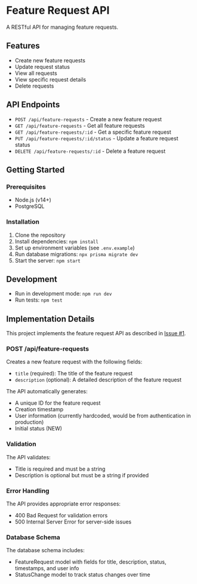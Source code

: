 # Feature Request API

A RESTful API for managing feature requests.

## Features

- Create new feature requests
- Update request status
- View all requests
- View specific request details
- Delete requests

## API Endpoints

- `POST /api/feature-requests` - Create a new feature request
- `GET /api/feature-requests` - Get all feature requests
- `GET /api/feature-requests/:id` - Get a specific feature request
- `PUT /api/feature-requests/:id/status` - Update a feature request status
- `DELETE /api/feature-requests/:id` - Delete a feature request

## Getting Started

### Prerequisites

- Node.js (v14+)
- PostgreSQL

### Installation

1. Clone the repository
2. Install dependencies: `npm install`
3. Set up environment variables (see `.env.example`)
4. Run database migrations: `npx prisma migrate dev`
5. Start the server: `npm start`

## Development

- Run in development mode: `npm run dev`
- Run tests: `npm test`

## Implementation Details

This project implements the feature request API as described in [Issue #1](https://github.com/sakshiarora386/demo-test/issues/1).

### POST /api/feature-requests

Creates a new feature request with the following fields:
- `title` (required): The title of the feature request
- `description` (optional): A detailed description of the feature request

The API automatically generates:
- A unique ID for the feature request
- Creation timestamp
- User information (currently hardcoded, would be from authentication in production)
- Initial status (NEW)

### Validation

The API validates:
- Title is required and must be a string
- Description is optional but must be a string if provided

### Error Handling

The API provides appropriate error responses:
- 400 Bad Request for validation errors
- 500 Internal Server Error for server-side issues

### Database Schema

The database schema includes:
- FeatureRequest model with fields for title, description, status, timestamps, and user info
- StatusChange model to track status changes over time